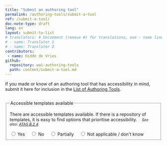 ```yaml
---
title: "Submit an authoring tool"
permalink: /authoring-tools/submit-a-tool
ref: /submit-a-tool/
doc-note-type: draft
lang: en
layout: submit-to-list
# translators: # Uncomment (remove #) for translations, one - name line per translator.
# - name: Translator 1
# - name: Translator 2
contributors:
 - name: Hidde de Vries
github:
  repository: wai-authoring-tools
  path: content/submit-a-tool.md
---
```


If you made or know of an authoring tool that has accessibility in mind, submit it here for inclusion in the [List of Authoring Tools](/wai-authoring-tools/authoring-tools).

<style>
  form {
    margin-top: 2em;
  }
  label { margin-right: 1em; }
  .info:first-child,  
  #site-header,
  #main > header,
  #main > p:first-of-type,
  #helpimprove,
  .site-footer,
  section:last-of-type {
    display: none;
  }
</style>

<form>
  <fieldset data-submit-tool-example>
    <legend>Accessible templates available</legend>
    <p>There are accessible templates available. If there is a repository of templates, it is easy to find options that prioritise accessibility. <small style="margin-left: 1em;"><em>See also: <a href="https://www.w3.org/TR/ATAG20/#gl_b24">ATAG B.2.4</a></em></small></p>
    <p></p>
    <label><input type="radio" name="question-1"> Yes</label>
    <label><input type="radio" name="question-1"> No</label>
    <label><input type="radio" name="question-1" data-triggers="partially"> Partially</label>
    <label><input type="radio" name="question-1" data-triggers="not-applicable"> Not applicable / don't know</label>
    <div id="partially" data-trigger hidden>
      <p>You selected <b>partial support</b>. Partial support is better than no support at all!</p>
      <p>Please describe what your support looks like: “accessible templates are available, but it is really hard to find them.”</p>
      <label for="description">Description</label>
      <textarea id="description" style="width: 100%" rows="4">
      </textarea>
    </div>
    <div id="not-applicable" data-trigger hidden>
      <p>You selected <b>not applicable/don't know</b>. We will not list this criterion for your tool.</p>
    </div>
  </fieldset>
</form>